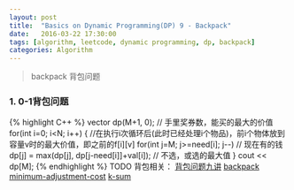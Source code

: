 ```yaml
---
layout: post
title:  "Basics on Dynamic Programming(DP) 9 - Backpack"
date:   2016-03-22 17:30:00
tags: [algorithm, leetcode, dynamic programming, dp, backpack]
categories: Algorithm
---
```


> backpack 背包问题

### 1. 0-1背包问题
{% highlight C++ %}
vector<int> dp(M+1, 0);  // 手里奖券数，能买的最大的价值
for(int i=0; i<N; i++) { //在执行i次循环后(此时已经处理i个物品)，前i个物体放到容量v时的最大价值，即之前的f[i][v]
    for(int j=M; j>=need[i]; j--)  // 现在有的钱
        dp[j] = max(dp[j], dp[j-need[i]]+val[i]);  // 不选，或选的最大值
}
cout << dp[M];
{% endhighlight %}
TODO 背包相关：
[背包问题九讲](http://love-oriented.com/pack/)
[backpack](http://www.lintcode.com/zh-cn/problem/backpack/)
[minimum-adjustment-cost](http://www.lintcode.com/zh-cn/problem/minimum-adjustment-cost/)
[k-sum](http://www.lintcode.com/zh-cn/problem/k-sum/)
